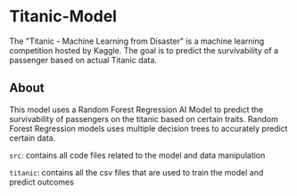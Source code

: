# Titanic-Model

The "Titanic - Machine Learning from Disaster" is a machine learning competition hosted by Kaggle. The goal is to predict the survivability of a passenger based on actual Titanic data.

## About
This model uses a Random Forest Regression AI Model to predict the survivability of passengers on the titanic based on certain traits. Random Forest Regression models uses multiple decision trees to accurately predict certain data. 

`src`: contains all code files related to the model and data manipulation

`titanic`: contains all the csv files that are used to train the model and predict outcomes
